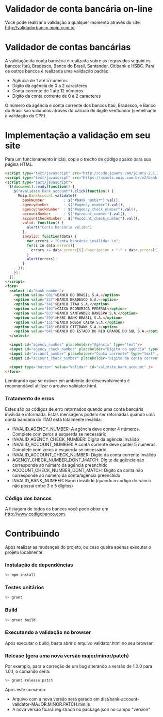 # Validador de conta bancária on-line
Você pode realizar a validação a qualquer momento através do site:
http://validadorbanco.moip.com.br

# Validador de contas bancárias

A validação da conta bancária é realizada sobre as regras dos seguintes bancos: Itaú, Bradesco, Banco do Brasil, Santander, Citibank e HSBC. Para os outros bancos é realizada uma validação padrão:
 * Agência de 1 até 5 números
 * Dígito da agência de 0 a 2 caracteres
 * Conta corrente de 1 até 12 números
 * Dígito da conta corrente de 0 a 2 caracteres

O número da agência e conta corrente dos bancos Itaú, Bradesco, e Banco do Brasil são validados através do cálculo do dígito verificador (semelhante a validação do CPF).

# Implementação a validação em seu site

Para um funcionamento inicial, copie o trecho de código abaixo para sua página HTML. 


```html
<script type="text/javascript" src="http://code.jquery.com/jquery-2.1.3.min.js"></script>
<script type="text/javascript" src="https://assets.moip.com.br/v2/bank-account-validator.min.js"></script>
<script type="text/javascript">
  $(document).ready(function() {
    $("#validate_bank_account").click(function() {
      Moip.BankAccount.validate({
        bankNumber         : $("#bank_number").val(),
        agencyNumber       : $("#agency_number").val(),
        agencyCheckNumber  : $("#agency_check_number").val(),
        accountNumber      : $("#account_number").val(),
        accountCheckNumber : $("#account_check_number").val(),
        valid: function() {
          alert("Conta bancária válida")
        },
        invalid: function(data) {
          var errors = "Conta bancária inválida: \n";
          for(i in data.errors){
            errors += data.errors[i].description + "-" + data.errors[i].code + ")\n";
          }
          alert(errors);
        }
      });
    });
  });
</script>
<form>
  <select id="bank_number">
    <option value="001">BANCO DO BRASIL S.A.</option>
    <option value="237">BANCO BRADESCO S.A.</option>
    <option value="341">BANCO ITAÚ S.A.</option>
    <option value="104">CAIXA ECONOMICA FEDERAL</option>
    <option value="033">BANCO SANTANDER BANESPA S.A.</option>
    <option value="399">HSBC BANK BRASIL S.A.</option>
    <option value="151">BANCO NOSSA CAIXA S.A.</option>
    <option value="745">BANCO CITIBANK S.A.</option>
    <option value="041">BANCO DO ESTADO DO RIO GRANDE DO SUL S.A.</option>
  </select>

  <input id="agency_number" placeholder="Agência" type="text"/>
  <input id="agency_check_number" placeholder="Dígito da agência" type="text" />
  <input id="account_number" placeholder="Conta corrente" type="text" />
  <input id="account_check_number" placeholder="Dígito da conta corrente" type="text" />

  <input type="button" value="Validar" id="validate_bank_account" />
</form>
```

Lembrando que se estiver em ambiente de desenvolvimento é recomendável utilizar o arquivo validator.html.

### Tratamento de erros
Estes são os códigos de erro retornados quando uma conta bancária inválida é informada. Estas mensagens podem ser retornadas quando uma conta bancária do ITAÚ está totalmente inválida:
 * INVALID_AGENCY_NUMBER: A agência deve conter 4 números. Complete com zeros a esquerda se necessário
 * INVALID_AGENCY_CHECK_NUMBER: Dígito da agência inválido
 * INVALID_ACCOUNT_NUMBER: A conta corrente deve conter 5 números. Complete com zeros a esquerda se necessário
 * INVALID_ACCOUNT_CHECK_NUMBER: Dígito da conta corrente inválido
 * AGENCY_CHECK_NUMBER_DONT_MATCH: Dígito da agência não corresponde ao número da agência preenchido
 * ACCOUNT_CHECK_NUMBER_DONT_MATCH: Dígito da conta não corresponde ao número da conta/agência preenchido
 * INVALID_BANK_NUMBER: Banco inválido (quando o código do banco não possui entre 3 e 5 dígitos)

### Código dos bancos

A listagem de todos os bancos você pode obter em http://www.codigobanco.com.

# Contribuindo

Após realizar as mudanças do projeto, ou caso queira apenas executar o projeto localmente:

### Instalação de dependências
``` javascript
%> npm install
```

### Testes unitários
``` javascript
%> grunt
```

### Build
``` javascript
%> grunt build
```

### Executando a validação no browser
Após executar o build, basta abrir o arquivo validator.html no seu browser.

### Release (gera uma nova versão major/minor/patch)
Por exemplo, para a correção de um bug alterando a versão de 1.0.0 para 1.0.1, o comando seria:
``` javascript
%> grunt release:patch
```

Após este comando: 
- Arquivo com a nova versão será gerado em dist/bank-account-validator-MAJOR.MINOR.PATCH.min.js
- A nova versão ficará registrada no package.json no campo "version" 
